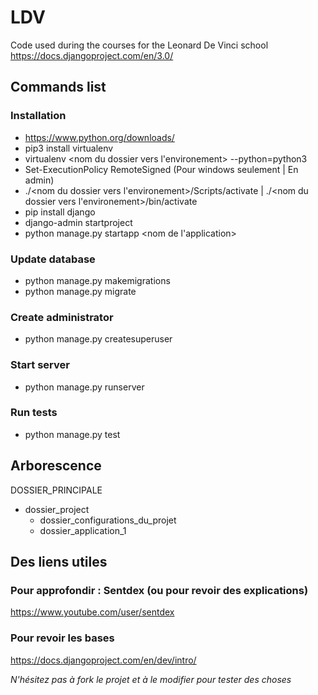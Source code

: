 # LDV

Code used during the courses for the Leonard De Vinci school
https://docs.djangoproject.com/en/3.0/

## Commands list

### Installation

* https://www.python.org/downloads/
* pip3 install virtualenv
* virtualenv <nom du dossier vers l'environement> --python=python3
* Set-ExecutionPolicy RemoteSigned (Pour windows seulement | En admin)
* ./<nom du dossier vers l'environement>/Scripts/activate | ./<nom du dossier vers l'environement>/bin/activate
* pip install django
* django-admin startproject <nom du projet>
* python manage.py startapp <nom de l'application>


### Update database

* python manage.py makemigrations
* python manage.py migrate

### Create administrator

* python manage.py createsuperuser


### Start server

* python manage.py runserver


### Run tests

* python manage.py test


## Arborescence

DOSSIER_PRINCIPALE
- dossier_project
  - dossier_configurations_du_projet
  - dossier_application_1

## Des liens utiles

### Pour approfondir : Sentdex (ou pour revoir des explications)

https://www.youtube.com/user/sentdex

### Pour revoir les bases

https://docs.djangoproject.com/en/dev/intro/

*N'hésitez pas à fork le projet et à le modifier pour tester des choses*
